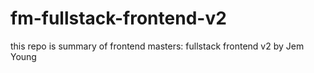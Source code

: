 # fm-fullstack-frontend-v2
this repo is summary of frontend masters: fullstack frontend v2 by Jem Young
